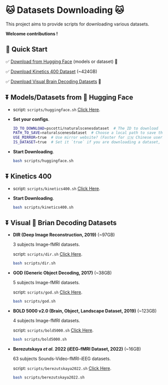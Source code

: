 # 🐱 Datasets Downloading 🐱

This project aims to provide scripts for downloading various datasets.

**Welcome contributions !**

## 🌟 Quick Start

✅ <a href="#huggingface">Download from Hugging Face</a> (models or dataset) 🤗

✅ <a href="#Kinetics400">Download Kinetics 400 Dataset</a> (~424GB)

✅ <a href="#brain_decoding">Download Visual Brain Decoding Datasets</a> 🧠



## ⏬ Models/Datasets from 🤗 Hugging Face<a id="huggingface"> </a>

- script: `scripts/huggingface.sh` <a href="./scripts/huggingface.sh">Click Here</a>.

- **Set your configs**.

  ```bash
  ID_TO_DOWNLOAD=pscotti/naturalscenesdataset  # The ID to download
  PATH_TO_SAVE=naturalscenesdataset  # Choose a local path to save the data
  USE_MIRROR=true  # Use mirror website? (Faster for 🇨🇳 Chinese users)
  IS_DATASET=true  # Set it `true` if you are downloading a dataset, or `false` if model
  ```

- **Start Downloading**.

  ```bash
  bash scripts/huggingface.sh
  ```




## ⏬ Kinetics 400<a id="Kinetics400"> </a>

- script: `scripts/kinetics400.sh` <a href="./scripts/kinetics400.sh">Click Here</a>.

- **Start Downloading**.

  ```bash
  bash scripts/kinetics400.sh
  ```

  

## ⏬ Visual 🧠 Brian Decoding Datasets<a id="brain_decoding"> </a>

- **DIR (Deep Image Reconstruction, 2019)** (~97GB)

  3 subjects Image-fMRI datasets.

  script: `scripts/dir.sh` <a href="./scripts/dir.sh">Click Here</a>.

  ```bash
  bash scripts/dir.sh
  ```

- **GOD (Generic Object Decoding, 2017)** (~38GB)

  5 subjects Image-fMRI datasets.

  script: `scripts/god.sh` <a href="./scripts/god.sh">Click Here</a>.

  ```bash
  bash scripts/god.sh
  ```

- **BOLD 5000 v2.0 (Brain, Object, Landscape Dataset, 2019)** (~123GB)

  4 subjects Image-fMRI datasets.

  script: `scripts/bold5000.sh` <a href="./scripts/bold5000.sh">Click Here</a>.

  ```bash
  bash scripts/bold5000.sh
  ```

- **Berezutskaya *et al.* 2022 (iEEG-fMRI Dataset, 2022)** (~16GB)

  63 subjects Sounds-Video-fMRI-iEEG datasets.

  script: `scripts/berezutskaya2022.sh` <a href="./scripts/berezutskaya2022.sh">Click Here</a>.

  ```bash
  bash scripts/berezutskaya2022.sh
  ```

















